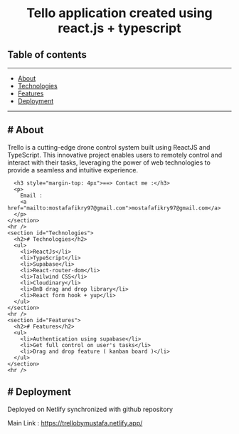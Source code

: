 <!DOCTYPE html>
<html>
  <head> </head>
  <body>
    <h1 style="text-align: center">
      Tello application created using react.js + typescript
    </h1>
    <h2>Table of contents</h2>
    <hr />
    <ul id="table-contents">
      <li><a href="#About">About</a></li>
      <li><a href="#Technologies">Technologies</a></li>
      <li><a href="#Features">Features</a></li>
      <li><a href="#Deployment">Deployment</a></li>
    </ul>
    <hr />
    <section id="About">
      <h2># About</h2>
      <p>
        Trello is a cutting-edge drone control system built using ReactJS and TypeScript. This innovative project enables users to remotely control and interact with their tasks, leveraging the power of web technologies to provide a seamless and intuitive experience.
      </p>

      <h3 style="margin-top: 4px">==> Contact me :</h3>
      <p>
        Email :
        <a href="mailto:mostafafikry97@gmail.com">mostafafikry97@gmail.com</a>
      </p>
    </section>
    <hr />
    <section id="Technologies">
      <h2># Technologies</h2>
      <ul>
        <li>ReactJs</li>
        <li>TypeScript</li>
        <li>Supabase</li>
        <li>React-router-dom</li>
        <li>Tailwind CSS</li>
        <li>Cloudinary</li>
        <li>BnB drag and drop library</li>
        <li>React form hook + yup</li>
      </ul>
    </section>
    <hr />
    <section id="Features">
      <h2># Features</h2>
      <ul>
        <li>Authentication using supabase</li>
        <li>Get full control on user's tasks</li>
        <li>Drag and drop feature ( kanban board )</li>
      </ul>
    </section>
    <hr />

  <section id="Deployment">
      <h2># Deployment</h2>
      <p>
        Deployed on Netlify synchronized with github repository
      </p>
      <p>
        Main Link :
        <a href="https://trellobymustafa.netlify.app/"
          >https://trellobymustafa.netlify.app/</a
        >
      </p>
    </section>
  </body>
</html>
